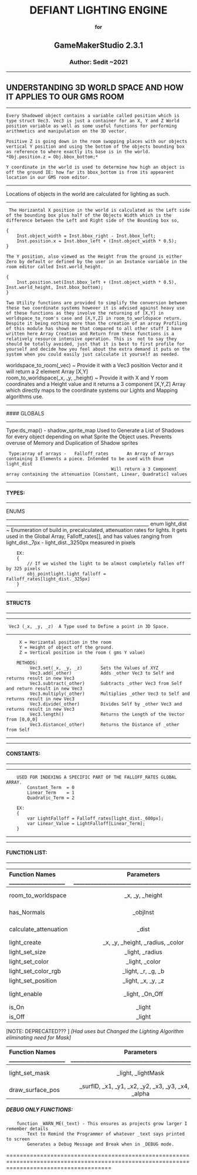 

<div align="center">
<h1>DEFIANT LIGHTING ENGINE
</div>
<div align="center">
<h4>for
</div>
<div align="center">
<h2>GameMakerStudio 2.3.1
</div>
<div align="center">
<h3>Author: Sedit ~2021
</div>
 
 <hr>
 <h2>UNDERSTANDING 3D WORLD SPACE AND HOW IT APPLIES TO OUR GMS ROOM </h2>   
 <hr>


    Every Shadowed object contains a variable called position which is type struct Vec3. Vec3 is just a container for an X, Y and Z World position variable as well as some useful functions for performing arithmetics and manipulation on the 3D vector.

    Positive Z is going down in the room swapping places with our objects vertical Y position and using the bottom of the objects bounding box as reference to where exactly its base is in the world. *Obj.position.z = Obj.bbox_bottom;*
  
    Y coordinate in the world is used to determine how high an object is off the ground IE: how far its bbox_bottom is from its appearent location in our GMS room editor.

<hr>

  Locations of objects in the world are calculated for lighting as such.
<hr>

     The Horizantal X position in the world is calculated as the Left side of the bounding box plus half of the Objects Width which is the difference between the Left and Right side of the Bounding box so,
  
    {
        Inst.object_width = Inst.bbox_right - Inst.bbox_left;
        Inst.position.x = Inst.bbox_left + (Inst.object_width * 0.5);
    }
  
    The Y position, also viewed as the Height from the ground is either Zero by default or defined by the user in an Instance variable in the room editor called Inst.world_height.
  
    {
        Inst.position.set(Inst.bbox_left + (Inst.object_width * 0.5),  Inst.world_height, Inst.bbox_bottom);
    }

    Two Utility functions are provided to simplify the conversion between these two coordinate systems however it is advised against heavy use of these functions as they involve the returning of [X,Y] in worldspace_to_room's case and [X,Y,Z] in room_to_worldspace return. Despite it being nothing more than the creation of an array Profiling of this module has shown me that compared to all other stuff I have written here Array Creation and Return from these functions is a relatively resource intensive operation. This is  not to say they should be totally avoided, just that it is best to first profile for yourself and decide how you feel about the extra demand it puts on the system when you could easily just calculate it yourself as needed.
  
   worldspace_to_room(_vec)              ~ Provide it with a Vec3 position Vector and it will return a 2 element Array [X,Y] <br>
   room_to_worldspace(_x, _y, _height)   ~ Provide it with X and Y room coordinates and a Height value and it returns a 3 component [X,Y,Z] Array
                                       which directly maps to the coordinate systems our Lights and Mapping algorithms use.


























<hr>	
#### GLOBALS 
<hr>	
	 Type:ds_map()        -   shadow_sprite_map   Used to Generate a List of Shadows for every object depending on what Sprite the Object uses. 
	                                              Prevents overuse of Memory and Duplication of Shadow sprites
	
	 Type:array of arrays -   Falloff_rates       An Array of Arrays containing 3 Elements a piece. Intended to be used with Enum light_dist
	                                        Will return a 3 Component array containing the attenuation [Constant, Linear, Quadratic] values
											
											
											
<hr>

 #### TYPES:
<hr>	
        ENUMS
   ___________________________________________________________________________________________________________________________________________
        enum light_dist ~ Enumeration of build in, precalculated, attenuation rates for lights. 
		It gets used in the Global Array, Falloff_rates[], and has values ranging from
		light_dist._7px - light_dist._3250px measured in pixels
 
        EX:
		{
		    // If we wished the light to be almost completely fallen off by 325 pixels
		    obj_pointlight.light_falloff = Falloff_rates[light_dist._325px]
		}
		
		

<hr>

 #### STRUCTS
<hr>

   -------------------------------------------------------------------------------------------------------------------------------------------
     Vec3 (_x, _y, _z)  A Type used to Define a point in 3D Space. 
   ___________________________________________________________________________________________________________________________________________		
         X = Horizantal position in the room
         Y = Height of object off the ground. 
         Z = Vertical position in the room ( gms Y value)
			
        METHODS:
             Vec3.set(_x, _y, _z)       Sets the Values of XYZ
             Vec3.add(_other)           Adds _other Vec3 to Self and returns result in new Vec3 
             Vec3.subtract(_other)      Subtracts _other Vec3 from Self and return result in new Vec3
             Vec3.multiply(_other)      Multiplies _other Vec3 to Self and returns result in new Vec3 
             Vec3.divide(_other)        Divides Self by _other Vec3 and returns result in new Vec3 
             Vec3.length()              Returns the Length of the Vector from [0,0,0]
             Vec3.distance(_other)      Returns the Distance of _other from Self
   ____________________________________________________________________________________________________________________________________




<hr>

 #### CONSTANTS:
<hr>

   -------------------------------------------------------------------------------------------------------------------------------------------
        USED FOR INDEXING A SPECIFIC PART OF THE FALLOFF_RATES GLOBAL ARRAY.	
	        Constant_Term  = 0
            Linear_Term    = 1
            Quadratic_Term = 2

        EX:
		{
		    var LightFalloff = Falloff_rates[light_dist._600px];  
			var Linear_Value = LightFalloff[Linear_Term];
		}	
   ____________________________________________________________________________________________________________________________________			



<hr>	

 #### FUNCTION LIST:
<hr>

        


Function Names ____________________ |  Parameters __________________________________________________  | Description <br> ___________________________________________________
:--- | :---: | :---
room_to_worldspace     | _x, _y, _height        |  Converts 2D XY roomspace, Plus additional Height variable into 3D world space for the Light engine
has_Normals            | _objInst               |  Returns True if obj_shadowed Object has a Custom Normal Map
calculate_attenuation | _dist                   |  Calculates Falloff rates for Linear and Quadratic Light fall off if provided a distance
light_create | _x, _y, _height, _radius, _color |  Creates a Light with the desired properties
light_set_size | _light, _radius                |  Sets the Size of the Light to a given Radius 
light_set_color | _light, _color                |  Sets the 32Bit Color of the Light object
light_set_color_rgb | _light,  _r, _g, _b       |  Sets the Color of Light using RGB Channels
light_set_position | _light, _x, _y, _z         |  Sets the Position of the Light in 3D WorldSpace
light_enable | _light, _On_Off                  |  Turns the Light On or Off using the boolean Parameter for True/False
is_On | _light                                  |  Returns True if Light is On
is_Off | _light                                 |  Returns True if Light is Off





<p align="center">

[NOTE: DEPRECATED??? ]
*[Had uses but Changed the Lighting Algorithm eliminating need for Mask]*
</p>
 


Function Names ____________________ |  Parameters __________________________________________________  | Description <br> ___________________________________________________
:--- | :---: | :---
light_set_mask    |    _light, _lightMask    |  Sets the Mask a light will use to Blend to the Surface		
draw_surface_pos    |    _surfID,  _x1, _y1, _x2, _y2, _x3, _y3, _x4, _y4, _alpha  | Surface equivalent to draw_sprite_pos(...)	
		  
		  
  ##### DEBUG ONLY FUNCTIONS:
	
        function _WARN_ME(_text) - This ensures as projects grow larger I remember details	
		    Text to Remind the Programmer of whatever _text says printed to screen
		    Generates a Debug Message and Break when in _DEBUG mode. 
=========================================================================================================================================== 


